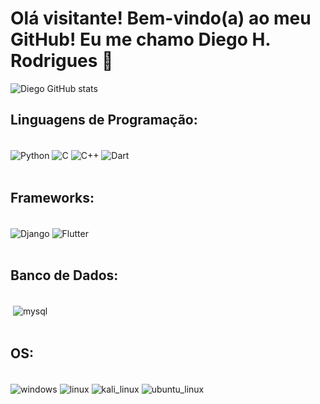 # Olá visitante! Bem-vindo(a) ao meu GitHub! Eu me chamo Diego H. Rodrigues 💾

![Diego GitHub stats](https://github-readme-stats.vercel.app/api?username=diegorodrigues76&show_icons=true&theme=midnight-purple)

## Linguagens de Programação:
<div style="display: inline_block"><br/>
    <img align="center" alt="Python" src="https://img.shields.io/badge/Python-14354C?style=for-the-badge&logo=python&logoColor=white">
    <img align="center" alt="C" src="https://img.shields.io/badge/C-00599C?style=for-the-badge&logo=c&logoColor=white">
    <img align="center" alt="C++" src="https://img.shields.io/badge/C%2B%2B-00599C?style=for-the-badge&logo=c%2B%2B&logoColor=white">
    <img align="center" alt="Dart" src="https://img.shields.io/badge/Dart-0077B5?style=for-the-badge&logo=dart&logoColor=white">
</div>
<br>

## Frameworks:
<div style="display: inline_block"><br/>
    <img align="center" alt="Django" src="https://img.shields.io/badge/Django-092E20?style=for-the-badge&logo=django&logoColor=white">
    <img align="center" alt="Flutter" src="https://img.shields.io/badge/Flutter-14354C?style=for-the-badge&logo=flutter&logoColor=white">
</div>
<br>

## Banco de Dados:
<div style="display: inline_block"><br/>
    <img align="center" alt="" src="https://img.shields.io/badge/MySQL-00000F?style=for-the-badge&logo=mysql&logoColor=white">
    <img align="center" alt="mysql" src="https://img.shields.io/badge/SQLite-07405E?style=for-the-badge&logo=sqlite&logoColor=white">
</div>
<br>

## OS:
<div style="display: inline_block"><br/>
    <img align="center" alt="windows" src="https://img.shields.io/badge/Windows-0078D6?style=for-the-badge&logo=windows&logoColor=white">
    <img align="center" alt="linux" src="https://img.shields.io/badge/Linux-FCC624?style=for-the-badge&logo=linux&logoColor=black">
    <img align="center" alt="kali_linux" src="https://img.shields.io/badge/Kali_Linux-557C94?style=for-the-badge&logo=kali-linux&logoColor=white">
    <img align="center" alt="ubuntu_linux" src="https://img.shields.io/badge/Ubuntu-E95420?style=for-the-badge&logo=ubuntu&logoColor=white">
<div/>
